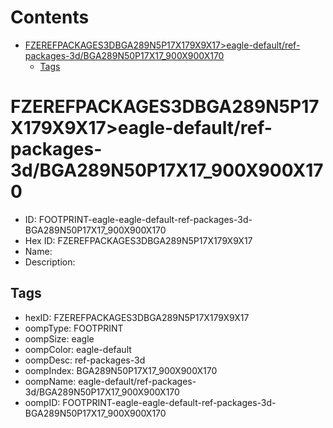 



Contents
========

* [FZEREFPACKAGES3DBGA289N5P17X179X9X17>eagle-default/ref-packages-3d/BGA289N50P17X17_900X900X170](#fzerefpackages3dbga289n5p17x179x9x17eagle-defaultref-packages-3dbga289n50p17x17_900x900x170)
	* [Tags](#tags)

# FZEREFPACKAGES3DBGA289N5P17X179X9X17>eagle-default/ref-packages-3d/BGA289N50P17X17_900X900X170

- ID: FOOTPRINT-eagle-eagle-default-ref-packages-3d-BGA289N50P17X17_900X900X170
- Hex ID: FZEREFPACKAGES3DBGA289N5P17X179X9X17
- Name: 
- Description: 

## Tags

- hexID: FZEREFPACKAGES3DBGA289N5P17X179X9X17
- oompType: FOOTPRINT
- oompSize: eagle
- oompColor: eagle-default
- oompDesc: ref-packages-3d
- oompIndex: BGA289N50P17X17_900X900X170
- oompName: eagle-default/ref-packages-3d/BGA289N50P17X17_900X900X170
- oompID: FOOTPRINT-eagle-eagle-default-ref-packages-3d-BGA289N50P17X17_900X900X170
